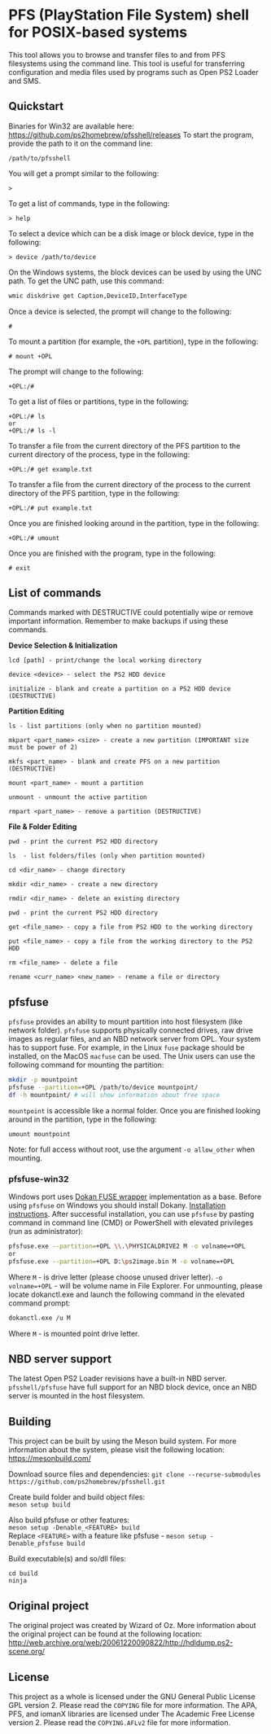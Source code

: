 # PFS (PlayStation File System) shell for POSIX-based systems

This tool allows you to browse and transfer files to and from PFS filesystems
using the command line.
This tool is useful for transferring configuration and media files used by
programs such as Open PS2 Loader and SMS.

## Quickstart

Binaries for Win32 are available here: <https://github.com/ps2homebrew/pfsshell/releases>
To start the program, provide the path to it on the command line:

    /path/to/pfsshell

You will get a prompt similar to the following:

    >

To get a list of commands, type in the following:

    > help

To select a device which can be a disk image or block device, type in the following:

    > device /path/to/device

On the Windows systems, the block devices can be used by using the UNC path. To get the UNC path, use this command:

```cmd
wmic diskdrive get Caption,DeviceID,InterfaceType
```

Once a device is selected, the prompt will change to the following:

    #

To mount a partition (for example, the `+OPL` partition), type in the following:

    # mount +OPL

The prompt will change to the following:

    +OPL:/#

To get a list of files or partitions, type in the following:

    +OPL:/# ls
    or
    +OPL:/# ls -l

To transfer a file from the current directory of the PFS partition to the current directory of the process, type in the following:

    +OPL:/# get example.txt

To transfer a file from the current directory of the process to the current directory of the PFS partition, type in the following:

    +OPL:/# put example.txt

Once you are finished looking around in the partition, type in the following:

    +OPL:/# umount

Once you are finished with the program, type in the following:

    # exit

## List of commands
    
Commands marked with DESTRUCTIVE could potentially wipe or remove important information. Remember to make backups if using these commands.

**Device Selection & Initialization**
    
    lcd [path] - print/change the local working directory
    
    device <device> - select the PS2 HDD device

    initialize - blank and create a partition on a PS2 HDD device (DESTRUCTIVE)

**Partition Editing**

    ls - list partitions (only when no partition mounted)

    mkpart <part_name> <size> - create a new partition (IMPORTANT size must be power of 2)

    mkfs <part_name> - blank and create PFS on a new partition (DESTRUCTIVE)

    mount <part_name> - mount a partition

    unmount - unmount the active partition

    rmpart <part_name> - remove a partition (DESTRUCTIVE)

**File & Folder Editing**

    pwd - print the current PS2 HDD directory

    ls  - list folders/files (only when partition mounted)

    cd <dir_name> - change directory

    mkdir <dir_name> - create a new directory

    rmdir <dir_name> - delete an existing directory

    pwd - print the current PS2 HDD directory

    get <file_name> - copy a file from PS2 HDD to the working directory

    put <file_name> - copy a file from the working directory to the PS2 HDD

    rm <file_name> - delete a file

    rename <curr_name> <new_name> - rename a file or directory


## pfsfuse

`pfsfuse` provides an ability to mount partition into host filesystem (like network folder).
`pfsfuse` supports physically connected drives, raw drive images as regular files, and an NBD network server from OPL.
Your system has to support fuse. For example, in the Linux `fuse` package should be installed, on the MacOS `macfuse` can be used.
The Unix users can use the following command for mounting the partition:

```sh
mkdir -p mountpoint
pfsfuse --partition=+OPL /path/to/device mountpoint/
df -h mountpoint/ # will show information about free space
```

`mountpoint` is accessible like a normal folder. Once you are finished looking around in the partition, type in the following:

    umount mountpoint

Note: for full access without root, use the argument `-o allow_other` when mounting.

### pfsfuse-win32 ###

Windows port uses [Dokan FUSE wrapper](https://github.com/dokan-dev/dokany) implementation as a base. Before using `pfsfuse` on Windows you should install Dokany. [Installation instructions](https://github.com/dokan-dev/dokany/wiki/Installation). After successful installation, you can use `pfsfuse` by pasting command in command line (CMD) or PowerShell with elevated privileges (run as administrator):
```sh
pfsfuse.exe --partition=+OPL \\.\PHYSICALDRIVE2 M -o volname=+OPL
or
pfsfuse.exe --partition=+OPL D:\ps2image.bin M -o volname=+OPL
```

Where `M` - is drive letter (please choose unused driver letter). `-o volname=+OPL` - will be volume name in File Explorer.
For unmounting, please locate dokanctl.exe and launch the following command in the elevated command prompt:
```sh
dokanctl.exe /u M
```
Where `M` - is mounted point drive letter.

## NBD server support

The latest Open PS2 Loader revisions have a built-in NBD server. `pfsshell/pfsfuse` have full support for an NBD block device, once an NBD server is mounted in the host filesystem.

## Building

This project can be built by using the Meson build system. For more information
about the system, please visit the following location: <https://mesonbuild.com/>

Download source files and dependencies:
`git clone --recurse-submodules https://github.com/ps2homebrew/pfsshell.git`

Create build folder and build object files:  
`meson setup build`

Also build pfsfuse or other features:  
`meson setup -Denable_<FEATURE> build`  
Replace `<FEATURE>` with a feature like pfsfuse - `meson setup -Denable_pfsfuse build`

Build executable(s) and so/dll files:  
```
cd build
ninja
```

## Original project

The original project was created by Wizard of Oz. More information about the original project can be found at the following location:
<http://web.archive.org/web/20061220090822/http://hdldump.ps2-scene.org/>

## License

This project as a whole is licensed under the GNU General Public License GPL
version 2. Please read the `COPYING` file for more information.
The APA, PFS, and iomanX libraries are licensed under The Academic Free
License version 2. Please read the `COPYING.AFLv2` file for more information.
